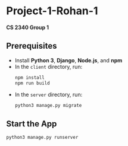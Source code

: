 # Project-1-Rohan-1  
**CS 2340 Group 1**

## Prerequisites  
- Install **Python 3**, **Django**, **Node.js**, and **npm**  
- In the `client` directory, run:
    ```bash 
    npm install
    npm run build
    ```
- In the `server` directory, run:
    ```bash
    python3 manage.py migrate
    ```

## Start the App  
```bash
python3 manage.py runserver